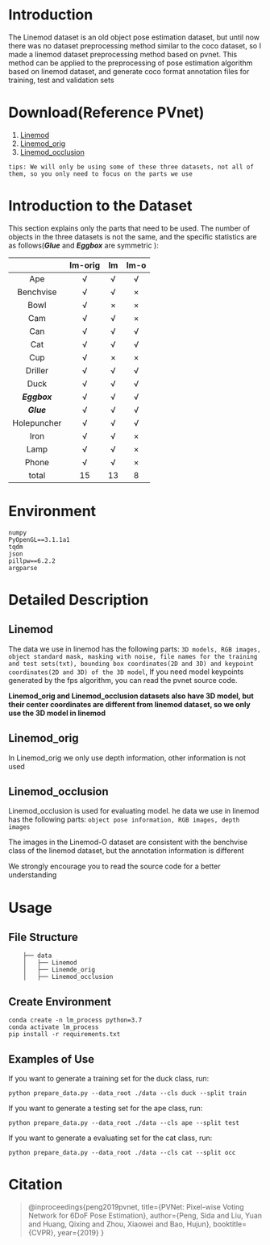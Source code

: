 # Introduction
The Linemod dataset is an old object pose estimation dataset,  but until now there was no dataset preprocessing method similar to the coco dataset, so I made a linemod dataset preprocessing method based on pvnet. 
This method can be applied to the preprocessing of pose estimation algorithm based on linemod dataset, and generate coco format annotation files for training, test and validation sets

# Download(Reference PVnet)
1. [Linemod](https://zjueducn-my.sharepoint.com/:u:/g/personal/pengsida_zju_edu_cn/EXK2K0B-QrNPi8MYLDFHdB8BQm9cWTxRGV9dQgauczkVYQ?e=beftUz)
2. [Linemod_orig](https://zjueducn-my.sharepoint.com/:u:/g/personal/pengsida_zju_edu_cn/EaoGIPguY3FAgrFKKhi32fcB_nrMcNRm8jVCZQd7G_-Wbg?e=ig4aHk)
3. [Linemod_occlusion](https://zjueducn-my.sharepoint.com/:u:/g/personal/pengsida_zju_edu_cn/ESXrP0zskd5IvvuvG3TXD-4BMgbDrHZ_bevurBrAcKE5Dg?e=r0EgoA)

```tips: We will only be using some of these three datasets, not all of them, so you only need to focus on the parts we use```

# Introduction to the Dataset
This section explains only the parts that need to be used. The number of objects in the three datasets is not the same, and the specific statistics are as follows(***Glue*** and ***Eggbox*** are symmetric ):

|              | lm-orig |  lm  | lm-o |
| :----------: | :-----: | :--: | :--: |
|     Ape      |    √    |  √   |  √   |
|  Benchvise   |    √    |  √   |  ×   |
|     Bowl     |    √    |  ×   |  ×   |
|     Cam      |    √    |  √   |  ×   |
|     Can      |    √    |  √   |  √   |
|     Cat      |    √    |  √   |  √   |
|     Cup      |    √    |  ×   |  ×   |
|   Driller    |    √    |  √   |  √   |
|     Duck     |    √    |  √   |  √   |
| ***Eggbox*** |    √    |  √   |  √   |
|  ***Glue***  |    √    |  √   |  √   |
| Holepuncher  |    √    |  √   |  √   |
|     Iron     |    √    |  √   |  ×   |
|     Lamp     |    √    |  √   |  ×   |
|    Phone     |    √    |  √   |  ×   |
|     total     |   15    |  13  |  8   |


# Environment
```
numpy
PyOpenGL==3.1.1a1
tqdm
json
pillpw==6.2.2
argparse
```

# Detailed Description
## Linemod
The data we use in linemod has the following parts: ```3D models, RGB images, object standard mask, masking with noise, file names for the training and test sets(txt), bounding box coordinates(2D and 3D) and keypoint coordinates(2D and 3D) of the 3D model```,
If you need model keypoints generated by the fps algorithm, you can read the pvnet source code. 


**Linemod_orig and Linemod_occlusion datasets also have 3D model, but their center coordinates are different from linemod dataset, so we only use the 3D model in linemod**

## Linemod_orig
In Linemod_orig we only use depth information, other information is not used

## Linemod_occlusion


Linemod_occlusion is used for evaluating model. he data we use in linemod has the following parts: ```object pose information, RGB images, depth images```


The images in the Linemod-O dataset are consistent with the benchvise class of the linemod dataset, but the annotation information is different

We strongly encourage you to read the source code for a better understanding

# Usage
## File Structure
```
    ├── data
    │   ├── Linemod
    │   ├── Linemde_orig
    │   ├── Linemod_occlusion
```

## Create Environment
```
conda create -n lm_process python=3.7
conda activate lm_process
pip install -r requirements.txt
```

## Examples of Use
If you want to generate a training set for the duck class, run:
```
python prepare_data.py --data_root ./data --cls duck --split train
```

If you want to generate a testing set for the ape class, run:
```
python prepare_data.py --data_root ./data --cls ape --split test
```

If you want to generate a evaluating set for the cat class, run:
```
python prepare_data.py --data_root ./data --cls cat --split occ
```

# Citation
> @inproceedings{peng2019pvnet,
  title={PVNet: Pixel-wise Voting Network for 6DoF Pose Estimation},
  author={Peng, Sida and Liu, Yuan and Huang, Qixing and Zhou, Xiaowei and Bao, Hujun},
  booktitle={CVPR},
  year={2019}
}
